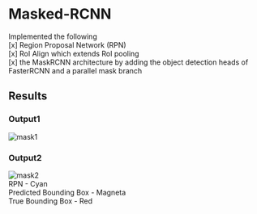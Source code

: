 # Masked-RCNN
Implemented the following <br/>
[x] Region Proposal Network (RPN)<br/>
[x] RoI Align which extends RoI pooling<br/>
[x] the MaskRCNN architecture by adding the object detection heads of FasterRCNN and
a parallel mask branch

## Results
### Output1
![mask1](https://user-images.githubusercontent.com/41950483/71800535-6531da80-307e-11ea-955f-16f6e8a2f0cd.png)<br/>
### Output2
![mask2](https://user-images.githubusercontent.com/41950483/71800694-c22d9080-307e-11ea-86c1-b9cbbf336a22.png)<br/>
RPN - Cyan<br/>
Predicted Bounding Box - Magneta<br/>
True Bounding Box - Red
